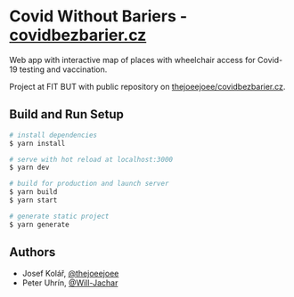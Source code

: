 # Covid Without Bariers - [covidbezbarier.cz](https://covidbezbarier.cz/)

Web app with interactive map of places with wheelchair access for Covid-19 testing and vaccination. 

Project at FIT BUT with public repository on [thejoeejoee/covidbezbarier.cz](https://github.com/thejoeejoee/covidbezbarier.cz).

## Build and Run Setup

```bash
# install dependencies
$ yarn install

# serve with hot reload at localhost:3000
$ yarn dev

# build for production and launch server
$ yarn build
$ yarn start

# generate static project
$ yarn generate
```

## Authors

- Josef Kolář, [@thejoeejoee](https://github.com/thejoeejoee)
- Peter Uhrín, [@Will-Jachar](https://github.com/Will-Jachar)
